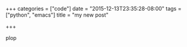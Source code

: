 +++
categories = ["code"]
date = "2015-12-13T23:35:28-08:00"
tags = ["python", "emacs"]
title = "my new post"

+++

plop